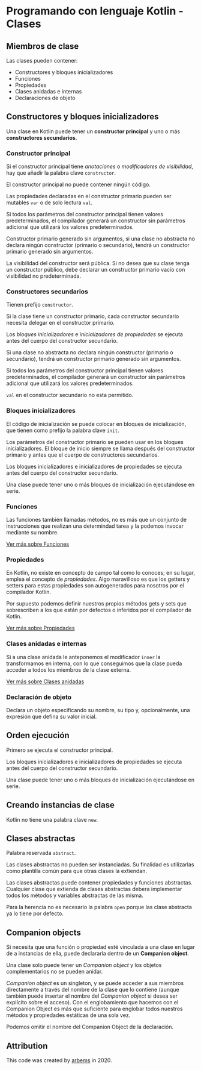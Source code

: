 # Programando con lenguaje Kotlin - Clases

## Miembros de clase

Las clases pueden contener:

* Constructores y bloques inicializadores 
* Funciones 
* Propiedades 
* Clases anidadas e internas
* Declaraciones de objeto

## Constructores y bloques inicializadores

Una clase en Kotlin puede tener un **constructor principal** y uno o más **constructores secundarios**.

### Constructor principal

Si el constructor principal tiene *anotaciones* o *modificadores de visibilidad*, hay que añadir la palabra clave `constructor`.

El constructor principal no puede contener ningún código.

Las propiedades declaradas en el constructor primario pueden ser mutables `var` o de solo lectura `val`.

Si todos los parámetros del constructor principal tienen valores predeterminados, el compilador generará un constructor sin parámetros adicional que utilizará los valores predeterminados.

Constructor primario generado sin argumentos, si una clase no abstracta no declara ningún constructor (primario o secundario), tendrá un constructor primario generado sin argumentos.

La visibilidad del constructor será pública. Si no desea que su clase tenga un constructor público, debe declarar un constructor primario vacío con visibilidad no predeterminada.

### Constructores secundarios

Tienen prefijo `constructor`.

Si la clase tiene un constructor primario, cada constructor secundario necesita delegar en el constructor primario.

Los *bloques inicializadores* e *inicializadores de propiedades* se ejecuta antes del cuerpo del constructor secundario.

Si una clase no abstracta no declara ningún constructor (primario o secundario), tendrá un constructor primario generado sin argumentos.

Si todos los parámetros del constructor principal tienen valores predeterminados, el compilador generará un constructor sin parámetros adicional que utilizará los valores predeterminados.

`val` en el constructor secundario no esta permitido.

### Bloques inicializadores

El código de inicialización se puede colocar en bloques de inicialización, que tienen como prefijo la palabra clave `init`.

Los parámetros del constructor primario se pueden usar en los bloques inicializadores. El bloque de inicio siempre se llama después del constructor primario y antes que el cuerpo de constructores secundarios.

Los bloques inicializadores e inicializadores de propiedades se ejecuta antes del cuerpo del constructor secundario.

Una clase puede tener uno o más bloques de inicialización ejecutándose en serie.

### Funciones

Las funciones también llamadas métodos, no es más que un conjunto de instrucciones que realizan una determindad tarea y la podemos invocar mediante su nombre.

[Ver más sobre Funciones](https://github.com/arbems/Kotlin-programming-language/tree/master/src/functionsAndLambdas)

### Propiedades

En Kotlin, no existe en concepto de campo tal como lo conoces; en su lugar, emplea el concepto de *propiedades*. Algo maravilloso es que los getters y setters para estas propiedades son autogenerados para nosotros por el compilador Kotlin. 

Por supuesto podemos definir nuestros propios métodos gets y sets que sobrescriben a los que están por defectos o inferidos por el compilador de Kotlin.

[Ver más sobre Propiedades](https://github.com/arbems/Kotlin-Programming-Language/tree/master/src/classAndObjects/propertiesAndFields)

### Clases anidadas e internas

Si a una clase anidada le anteponemos el modificador `inner` la transformamos en interna, con lo que conseguimos que la clase pueda acceder a todos los miembros de la clase externa.

[Ver más sobre Clases anidadas](https://github.com/arbems/Kotlin-Programming-Language/tree/master/src/classAndObjects/nestedClasses)

### Declaración de objeto

Declara un objeto especificando su nombre, su tipo y, opcionalmente, una expresión que defina su valor inicial.

## Orden ejecución

Primero se ejecuta el constructor principal.

Los bloques inicializadores e inicializadores de propiedades se ejecuta antes del cuerpo del constructor secundario.

Una clase puede tener uno o más bloques de inicialización ejecutándose en serie. 

## Creando instancias de clase

Kotlin no tiene una palabra clave `new`.

## Clases abstractas

Palabra reservada `abstract`.

Las clases abstractas no pueden ser instanciadas. Su finalidad es utilizarlas como plantilla común para que otras clases la extiendan.

Las clases abstractas puede contener propiedades y funciones abstractas. Cualquier clase que extienda de clases abstractas debera implementar todos los métodos y variables abstractas de las misma.

Para la herencia no es necesario la palabra `open` porque las clase abstracta ya lo tiene por defecto.

## Companion objects

Si necesita que una función o propiedad esté vinculada a una clase en lugar de a instancias de ella, puede declararla dentro de un **Companion object**.

Una clase solo puede tener un *Companion object* y los objetos complementarios no se pueden anidar.

*Companion object* es un singleton, y se puede acceder a sus miembros directamente a través del nombre de la clase que lo contiene (aunque también puede insertar el nombre del *Companion object* si desea ser explícito sobre el acceso).
Con el englobamiento que hacemos con el Companion Object es más que suficiente para englobar todos nuestros métodos y propiedades estáticas de una sola vez.

Podemos omitir el nombre del Companion Object de la declaración.

## Attribution

This code was created by [arbems](https://github.com/arbems) in 2020.
